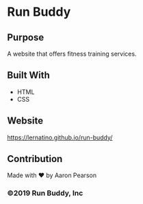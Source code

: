 # Run Buddy

## Purpose
A website that offers fitness training services. 

## Built With
* HTML
* CSS

## Website 
https://lernatino.github.io/run-buddy/

## Contribution
Made with ❤︎  by Aaron Pearson

### ©2019 Run Buddy, Inc
